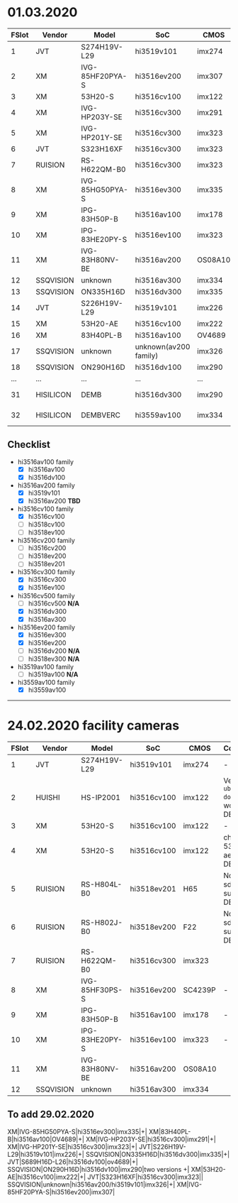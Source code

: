 
# 01.03.2020

|FSlot|Vendor|Model|SoC|CMOS|Comment|
|-----|------|-----|---|----|-------|
|1|JVT|S274H19V-L29|hi3519v101|imx274|-|
|2|XM|IVG-85HF20PYA-S|hi3516ev200|imx307|-|
|3|XM|53H20-S|hi3516cv100|imx122|-|
|4|XM|IVG-HP203Y-SE|hi3516cv300|imx291|-|
|5|XM|IVG-HP201Y-SE|hi3516cv300|imx323|-|
|6|JVT|S323H16XF|hi3516cv300|imx323|-|
|7|RUISION|RS-H622QM-B0|hi3516cv300|imx323|
|8|XM|IVG-85HG50PYA-S|hi3516ev300|imx335|-|
|9|XM|IPG-83H50P-B|hi3516av100|imx178|-|
|10|XM|IPG-83HE20PY-S|hi3516ev100|imx323|-|
|11|XM|IVG-83H80NV-BE|hi3516av200|OS08A10|-|
|12|SSQVISION|unknown|hi3516av300|imx334|-|
|13|SSQVISION|ON335H16D|hi3516dv300|imx335|-|
|14|JVT|S226H19V-L29|hi3519v101|imx226|-|
|15|XM|53H20-AE|hi3516cv100|imx222|-|
|16|XM|83H40PL-B|hi3516av100|OV4689|-|
|17|SSQVISION|unknown|unknown(av200 family)|imx326|-|
|18|SSQVISION|ON290H16D|hi3516dv100|imx290|rev.2|
|...|...|...|...|...|...|
|31|HISILICON|DEMB|hi3516dv300|imx290|official dev board|
|32|HISILICON|DEMBVERC|hi3559av100|imx334|official dev board|

## Checklist

- hi3516av100 family
	- [X] hi3516av100
	- [X] hi3516dv100                              
- hi3516av200 family
	- [X] hi3519v101
	- [X] hi3516av200 **TBD**
- hi3516cv100 family
	- [X] hi3516cv100
	- [ ] hi3518cv100
	- [ ] hi3518ev100
- hi3516cv200 family
	- [ ] hi3516cv200
	- [ ] hi3518ev200
	- [ ] hi3518ev201                 
- hi3516cv300 family
	- [X] hi3516cv300
	- [X] hi3516ev100
- hi3516cv500 family
	- [ ] hi3516cv500 **N/A**
	- [X] hi3516dv300
	- [X] hi3516av300
- hi3516ev200 family
	- [X] hi3516ev300
	- [X] hi3516ev200
	- [ ] hi3516dv200 **N/A**
	- [ ] hi3518ev300 **N/A**
- hi3519av100 family
	- [ ] hi3519av100 **N/A**
- hi3559av100 family
	- [X] hi3559av100

---------------------

# 24.02.2020 facility cameras

|FSlot|Vendor|Model|SoC|CMOS|Comment|
|-----|------|-----|---|----|-------|
|1|JVT|S274H19V-L29|hi3519v101|imx274|-|
|2|HUISHI|HS-IP2001|hi3516cv100|imx122|Vendor`s uboot net doesn`t work - DELETE| 
|3|XM|53H20-S|hi3516cv100|imx122|-|
|4|XM|53H20-S|hi3516cv100|imx122|change to 53h20-ae - DELETE|
|5|RUISION|RS-H804L-B0|hi3518ev201|H65|No cmos sdk support - DELETE|
|6|RUISION|RS-H802J-B0|hi3518ev200|F22|No cmos sdk support - DELETE|
|7|RUISION|RS-H622QM-B0|hi3516cv300|imx323|
|8|XM|IVG-85HF30PS-S|hi3516ev200|SC4239P|-|
|9|XM|IPG-83H50P-B|hi3516av100|imx178|-|
|10|XM|IPG-83HE20PY-S|hi3516ev100|imx323|-|
|11|XM|IVG-83H80NV-BE|hi3516av200|OS08A10|
|12|SSQVISION|unknown|hi3516av300|imx334|

## To add 29.02.2020

XM|IVG-85HG50PYA-S|hi3516ev300|imx335|+|
XM|83H40PL-B|hi3516av100|OV4689|+|
XM|IVG-HP203Y-SE|hi3516cv300|imx291|+|
XM|IVG-HP201Y-SE|hi3516cv300|imx323|+|
JVT|S226H19V-L29|hi3519v101|imx226|+|
SSQVISION|ON335H16D|hi3516dv300|imx335|+|
JVT|S689H16D-L26|hi3516dv100|ov4689|+|
SSQVISION|ON290H16D|hi3516dv100|imx290|two versions +|
XM|53H20-AE|hi3516cv100|imx222|+|
JVT|S323H16XF|hi3516cv300|imx323||
SSQVISION|unknown|hi3516av200/hi3519v101|imx326|+| 
XM|IVG-85HF20PYA-S|hi3516ev200|imx307|
